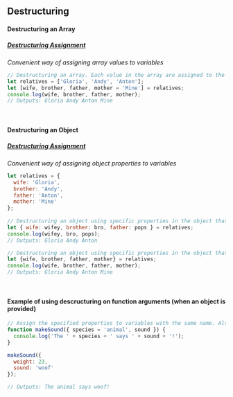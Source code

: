 ## Destructuring

#### Destructuring an Array
##### [Destructuring Assignment](https://developer.mozilla.org/en-US/docs/Web/JavaScript/Reference/Operators/Destructuring_assignment)
*Convenient way of assigning array values to variables*
```js
// Destructuring an array. Each value in the array are assigned to the provided variable names. The last one is an example of using a default value.
let relatives = ['Gloria', 'Andy', 'Anton'];
let [wife, brother, father, mother = 'Mine'] = relatives;
console.log(wife, brother, father, mother);
// Outputs: Gloria Andy Anton Mine
```

<br>

#### Destructuring an Object
##### [Destructuring Assignment](https://developer.mozilla.org/en-US/docs/Web/JavaScript/Reference/Operators/Destructuring_assignment)
*Convenient way of assigning object properties to variables*
```js
let relatives = {
  wife: 'Gloria',
  brother: 'Andy',
  father: 'Anton',
  mother: 'Mine'
};
    
// Destructuring an object using specific properties in the object that are assigned to the provided variable names.
let { wife: wifey, brother: bro, father: pops } = relatives;
console.log(wifey, bro, pops);
// Outputs: Gloria Andy Anton

// Destructuring an object using specific properties in the object that use their property names as their variable names
let {wife, brother, father, mother} = relatives;
console.log(wife, brother, father, mother);
// Outputs: Gloria Andy Anton Mine
```

<br>

#### Example of using descructuring on function arguments (when an object is provided)
```js
// Assign the specified properties to variables with the same name. Also shows a parameter that has a default value.
function makeSound({ species = 'animal', sound }) {
  console.log('The ' + species + ' says ' + sound + '!');
}

makeSound({
  weight: 23,
  sound: 'woof'
});

// Outputs: The animal says woof!
```
